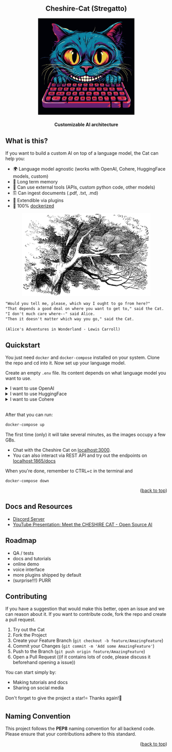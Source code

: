 <a name="readme-top"></a>

<!-- PROJECT LOGO -->
<br />
<div align="center">
  <h2 align="center">Cheshire-Cat (Stregatto)</h2>
  <img src="cheshire_cat_generated_mj.jpeg" alt="Logo" width="300" height="300" alt="Image generated by Midjourney, prompted by Edgars Romanovskis">
  <h4 align="center">
    Customizable AI architecture
  </h4>
</div>


## What is this?

If you want to build a custom AI on top of a language model, the Cat can help you:

- 🌍 Language model agnostic (works with OpenAI, Cohere, HuggingFace models, custom)
- 🐘 Long term memory
- 🔧 Can use external tools (APIs, custom python code, other models)
- 🖺 Can ingest documents (.pdf, .txt, .md)
- 🚀 Extendible via plugins
- 🐋 100% [dockerized](https://docs.docker.com/get-docker/)

<p align="center">
    <img align="center" src=cheshire-cat.jpeg width=400px alt="Wikipedia picture of the Cheshire Cat">
</p>

```
"Would you tell me, please, which way I ought to go from here?"
"That depends a good deal on where you want to get to," said the Cat.
"I don't much care where--" said Alice.
"Then it doesn't matter which way you go," said the Cat.

(Alice's Adventures in Wonderland - Lewis Carroll)

```


## Quickstart

You just need `docker` and `docker-compose` installed on your system.
Clone the repo and cd into it. Now set up your language model.

Create an empty `.env` file. Its content depends on what language model you want to use.

<details><summary>I want to use OpenAI</summary>

### OpenAI configuration

Put in your `.env` file this line:

```
OPENAI_KEY=<your-openai-key>
```
</details>

<details><summary>I want to use HuggingFace</summary>

Cheshire-Cat Loves HuggingFace!
Put in your `.env` file:

```
HF_TOKEN=<your-huggingface-token>
HF_CHECKPOINT=<selected-checkpoint>
```

example:

```
HF_TOKEN=hf_yourtoken
HF_CHECKPOINT=decapoda-research/llama-13b-hf
```

If you want to use your HuggingFace Endpoint write in your `.env` file
```
HF_TOKEN=<your-huggingface-token>
HF_ENDPOINT_URL=<your-huggingface-endpoint>
```
</details>

<details><summary>I want to use Cohere</summary>

### Cohere configuration

Put in your `.env` file this line:

```
COHERE_KEY=<your-cohere-key>
```
</details>

<br>

After that you can run:

```bash
docker-compose up
```

The first time (only) it will take several minutes, as the images occupy a few GBs.

- Chat with the Cheshire Cat on [localhost:3000](http://localhost:3000).
- You can also interact via REST API and try out the endpoints on [localhost:1865/docs](http://localhost:1865/docs)

When you're done, remember to CTRL+c in the terminal and
```
docker-compose down
```


<p align="right">(<a href="#readme-top">back to top</a>)</p>


## Docs and Resources

- [Discord Server](https://discord.gg/8eNx6qqF)
- [YouTube Presentation: Meet the CHESHIRE CAT - Open Source AI](https://youtu.be/srsaYy0xmkc)


## Roadmap

- QA / tests
- docs and tutorials
- online demo
- voice interface
- more plugins shipped by default
- (surprise!!!) PURR


## Contributing

If you have a suggestion that would make this better, open an issue and we can reason about it.
If you want to contribute code, fork the repo and create a pull request.

1. Try out the Cat
1. Fork the Project
2. Create your Feature Branch (`git checkout -b feature/AmazingFeature`)
3. Commit your Changes (`git commit -m 'Add some AmazingFeature'`)
4. Push to the Branch (`git push origin feature/AmazingFeature`)
5. Open a Pull Request ((if it contains lots of code, please discuss it beforehand opening a issue))

You can start simply by:
- Making tutorials and docs
- Sharing on social media

Don't forget to give the project a star!⭐ Thanks again!🙏

## Naming Convention

This project follows the **PEP8** naming convention for all backend code. Please ensure that your contributions adhere to this standard.

<p align="right">(<a href="#readme-top">back to top</a>)</p>
